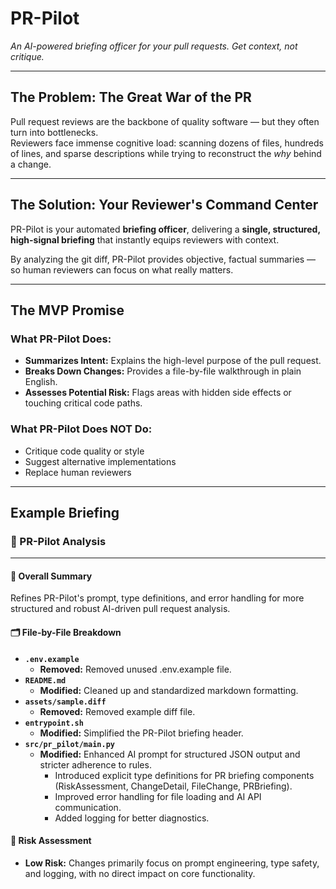 # PR-Pilot  
*An AI-powered briefing officer for your pull requests. Get context, not critique.*

---

## The Problem: The Great War of the PR  
Pull request reviews are the backbone of quality software — but they often turn into bottlenecks.  
Reviewers face immense cognitive load: scanning dozens of files, hundreds of lines, and sparse descriptions while trying to reconstruct the *why* behind a change.  

---

## The Solution: Your Reviewer's Command Center  
PR-Pilot is your automated **briefing officer**, delivering a **single, structured, high-signal briefing** that instantly equips reviewers with context.  

By analyzing the git diff, PR-Pilot provides objective, factual summaries — so human reviewers can focus on what really matters.

---

## The MVP Promise  

### What PR-Pilot **Does**:
- **Summarizes Intent:** Explains the high-level purpose of the pull request.  
- **Breaks Down Changes:** Provides a file-by-file walkthrough in plain English.  
- **Assesses Potential Risk:** Flags areas with hidden side effects or touching critical code paths.  

### What PR-Pilot **Does NOT Do**:
- Critique code quality or style  
- Suggest alternative implementations  
- Replace human reviewers  

---

## Example Briefing  


### 🚀 PR-Pilot Analysis
---

#### 📝 **Overall Summary**

Refines PR-Pilot's prompt, type definitions, and error handling for more structured and robust AI-driven pull request analysis.


#### 🗂️ **File-by-File Breakdown**

- **`.env.example`**
  - **Removed:** Removed unused .env.example file.
- **`README.md`**
  - **Modified:** Cleaned up and standardized markdown formatting.
- **`assets/sample.diff`**
  - **Removed:** Removed example diff file.
- **`entrypoint.sh`**
  - **Modified:** Simplified the PR-Pilot briefing header.
- **`src/pr_pilot/main.py`**
  - **Modified:** Enhanced AI prompt for structured JSON output and stricter adherence to rules.
    - Introduced explicit type definitions for PR briefing components (RiskAssessment, ChangeDetail, FileChange, PRBriefing).
    - Improved error handling for file loading and AI API communication.
    - Added logging for better diagnostics.

#### 🚨 **Risk Assessment**

- **Low Risk:** Changes primarily focus on prompt engineering, type safety, and logging, with no direct impact on core functionality.